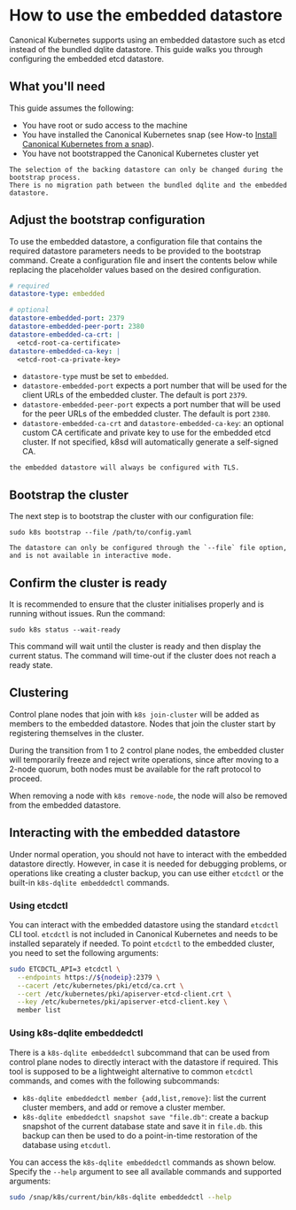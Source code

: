 # How to use the embedded datastore

Canonical Kubernetes supports using an embedded datastore such as etcd
instead of the bundled dqlite datastore.
This guide walks you through configuring the embedded etcd datastore.

## What you'll need

This guide assumes the following:

- You have root or sudo access to the machine
- You have installed the Canonical Kubernetes snap
  (see How-to [Install Canonical Kubernetes from a snap][snap-install-howto]).
- You have not bootstrapped the Canonical Kubernetes cluster yet

```{warning}
The selection of the backing datastore can only be changed during the bootstrap process.
There is no migration path between the bundled dqlite and the embedded datastore.
```

## Adjust the bootstrap configuration

To use the embedded datastore, a configuration file that contains the required
datastore parameters needs to be provided to the bootstrap command.
Create a configuration file and insert the contents below while replacing
the placeholder values based on the desired configuration.

```yaml
# required
datastore-type: embedded

# optional
datastore-embedded-port: 2379
datastore-embedded-peer-port: 2380
datastore-embedded-ca-crt: |
  <etcd-root-ca-certificate>
datastore-embedded-ca-key: |
  <etcd-root-ca-private-key>
```

* `datastore-type` must be set to `embedded`.
* `datastore-embedded-port` expects a port number that will be used for the
  client URLs of the embedded cluster. The default is port `2379`.
* `datastore-embedded-peer-port` expects a port number that will be used for
  the peer URLs of the embedded cluster. The default is port `2380`.
* `datastore-embedded-ca-crt` and `datastore-embedded-ca-key`: an optional
  custom CA certificate and private key to use for the embedded etcd cluster.
  If not specified, k8sd will automatically generate a self-signed CA.

```{note}
the embedded datastore will always be configured with TLS.
```

## Bootstrap the cluster

The next step is to bootstrap the cluster with our configuration file:

```
sudo k8s bootstrap --file /path/to/config.yaml
```

```{note}
The datastore can only be configured through the `--file` file option,
and is not available in interactive mode.
```

## Confirm the cluster is ready

It is recommended to ensure that the cluster initialises properly and is
running without issues. Run the command:

```
sudo k8s status --wait-ready
```

This command will wait until the cluster is ready and then display
the current status. The command will time-out if the cluster does not reach a
ready state.

## Clustering

Control plane nodes that join with `k8s join-cluster` will be added as members
to the embedded datastore. Nodes that join the cluster start by registering
themselves in the cluster.

During the transition from 1 to 2 control plane nodes, the embedded cluster
will temporarily freeze and reject write operations, since after moving to a
2-node quorum, both nodes must be available for the raft protocol to proceed.

When removing a node with `k8s remove-node`, the node will also be removed
from the embedded datastore.

## Interacting with the embedded datastore

Under normal operation, you should not have to interact with the embedded
datastore directly. However, in case it is needed for debugging problems, or
operations like creating a cluster backup, you can use either `etcdctl` or
the built-in `k8s-dqlite embeddedctl` commands.

### Using etcdctl

You can interact with the embedded datastore using the standard `etcdctl` CLI
tool. `etcdctl` is not included in Canonical Kubernetes and needs to be
installed separately if needed. To point `etcdctl` to the embedded cluster, you
need to set the following arguments:

```bash
sudo ETCDCTL_API=3 etcdctl \
  --endpoints https://${nodeip}:2379 \
  --cacert /etc/kubernetes/pki/etcd/ca.crt \
  --cert /etc/kubernetes/pki/apiserver-etcd-client.crt \
  --key /etc/kubernetes/pki/apiserver-etcd-client.key \
  member list
```

### Using k8s-dqlite embeddedctl

There is a `k8s-dqlite embeddedctl` subcommand that can be used from control
plane nodes to directly interact with the datastore if required. This tool is
supposed to be a lightweight alternative to common `etcdctl` commands, and
comes with the following subcommands:

- `k8s-dqlite embeddedctl member {add,list,remove}`: list the current cluster
  members, and add or remove a cluster member.
- `k8s-dqlite embeddedctl snapshot save "file.db"`: create a backup snapshot of
  the current database state and save it in `file.db`. this backup can then be
  used to do a point-in-time restoration of the database using `etcdutl`.

You can access the `k8s-dqlite embeddedctl` commands as shown below. Specify
the `--help` argument to see all available commands and supported arguments:

```bash
sudo /snap/k8s/current/bin/k8s-dqlite embeddedctl --help
```

<!-- LINKS -->

[snap-install-howto]: ./install/snap

